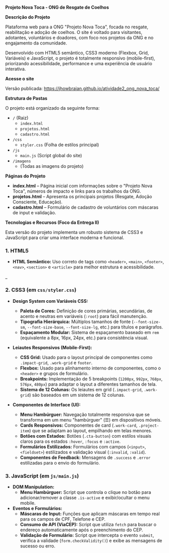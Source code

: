 **Projeto Nova Toca - ONG de Resgate de Coelhos**

**Descrição do Projeto**

Plataforma web para a ONG "Projeto Nova Toca", focada no resgate, reabilitação e adoção de coelhos. O site é voltado para visitantes, adotantes, voluntários e doadores, com foco nos projetos da ONG e no engajamento da comunidade.

Desenvolvido com HTML5 semântico, CSS3 moderno (Flexbox, Grid, Variáveis) e JavaScript, o projeto é totalmente responsivo (mobile-first), priorizando acessibilidade, performance e uma experiência de usuário interativa.

**Acesse o site**

Versão publicada: https://jhowbraian.github.io/atividade2_ong_nova_toca/

**Estrutura de Pastas**

O projeto está organizado da seguinte forma:

-   `/` (Raiz)
    -   `index.html`
    -   `projetos.html`
    -   `cadastro.html`
-   `/css`
    -   `styler.css` (Folha de estilos principal)
-   `/js`
    -   `main.js` (Script global do site)
-   `/imagens`
    -   (Todas as imagens do projeto)

**Páginas do Projeto**

* **index.html** – Página inicial com informações sobre o "Projeto Nova Toca", números de impacto e links para os trabalhos da ONG.
* **projetos.html** – Apresenta os principais projetos (Resgate, Adoção Consciente, Educação).
* **cadastro.html** – Formulário de cadastro de voluntários com máscaras de input e validação.

**Tecnologias e Recursos (Foco da Entrega II)**

Esta versão do projeto implementa um robusto sistema de CSS3 e JavaScript para criar uma interface moderna e funcional.

### 1. HTML5
* **HTML Semântico:** Uso correto de tags como `<header>`, `<main>`, `<footer>`, `<nav>`, `<section>` e `<article>` para melhor estrutura e acessibilidade.

_

### 2. CSS3 (em `css/styler.css`)
* **Design System com Variáveis CSS:**
    * **Paleta de Cores:** Definição de cores primárias, secundárias, de acento e neutras em variáveis (`:root`) para fácil manutenção.
    * **Tipografia Hierárquica:** Múltiplos tamanhos de fonte (`--font-size-sm`, `--font-size-base`, `--font-size-lg`, etc.) para títulos e parágrafos.
    * **Espaçamento Modular:** Sistema de espaçamento baseado em `rem` (equivalente a 8px, 16px, 24px, etc.) para consistência visual.

* **Leiautes Responsivos (Mobile-First):**
    * **CSS Grid:** Usado para o layout principal de componentes como `.impact-grid`, `.work-grid` e `footer`.
    * **Flexbox:** Usado para alinhamento interno de componentes, como o `<header>` e grupos de formulário.
    * **Breakpoints:** Implementação de 5 breakpoints (`1200px`, `992px`, `768px`, `576px`, `480px`) para adaptar o layout a diferentes tamanhos de tela.
    * **Sistema de 12 Colunas:** Os leiautes em grid (`.impact-grid`, `.work-grid`) são baseados em um sistema de 12 colunas.

* **Componentes de Interface (UI):**
    * **Menu Hambúrguer:** Navegação totalmente responsiva que se transforma em um menu "hambúrguer" (☰) em dispositivos móveis.
    * **Cards Responsivos:** Componentes de card (`.work-card`, `.project-item`) que se adaptam ao layout, empilhando em telas menores.
    * **Botões com Estados:** Botões (`.cta-button`) com estilos visuais claros para os estados `:hover`, `:focus` e `:active`.
    * **Formulários Estilizados:** Formulários com campos (`<input>`, `<fieldset>`) estilizados e validação visual (`:invalid`, `:valid`).
    * **Componentes de Feedback:** Mensagens de `.success` e `.error` estilizadas para o envio do formulário.

### 3. JavaScript (em `js/main.js`)
* **DOM Manipulation:**
    * **Menu Hambúrguer:** Script que controla o clique no botão para adicionar/remover a classe `.is-active` e exibir/ocultar o menu mobile.
* **Eventos e Formulários:**
    * **Máscaras de Input:** Funções que aplicam máscaras em tempo real para os campos de CPF, Telefone e CEP.
    * **Consumo de API (ViaCEP):** Script que utiliza `fetch` para buscar o endereço automaticamente após o preenchimento do CEP.
    * **Validação de Formulário:** Script que intercepta o evento `submit`, verifica a validade (`form.checkValidity()`) e exibe as mensagens de sucesso ou erro.